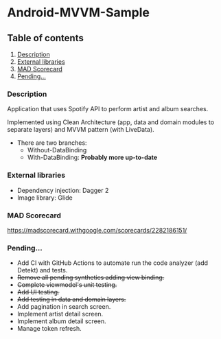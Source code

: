 # Android-MVVM-Sample

## Table of contents

1. [Description](#description)
2. [External libraries](#external-libraries)
3. [MAD Scorecard](#mad-scorecard)
4. [Pending...](#pending)


### Description

Application that uses Spotify API to perform artist and album searches.

Implemented using Clean Architecture (app, data and domain modules to separate layers) and MVVM pattern (with LiveData).

- There are two branches: 
  - Without-DataBinding
  - With-DataBinding: **Probably more up-to-date**


### External libraries

- Dependency injection: Dagger 2
- Image library: Glide


### MAD Scorecard

https://madscorecard.withgoogle.com/scorecards/2282186151/


### Pending...

- Add CI with GitHub Actions to automate run the code analyzer (add Detekt) and tests.
- ~~Remove all pending synthetics adding view binding.~~
- ~~Complete viewmodel's unit testing.~~
- ~~Add UI testing.~~
- ~~Add testing in data and domain layers.~~
- Add pagination in search screen.
- Implement artist detail screen.
- Implement album detail screen.
- Manage token refresh.
